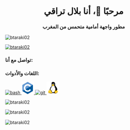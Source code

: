 <h1 align="center">مرحبًا 👋، أنا بلال تراقي</h1>
<h3 align="center">مطور واجهة أمامية متحمس من المغرب</h3>

<p align="left"> <img src="https://komarev.com/ghpvc/?username=btaraki02&label=Profile%20views&color=0e75b6&style=flat" alt="btaraki02" /> </p>

<p align="left"> <a href="https://github.com/ryo-ma/github-profile-trophy"><img src="https://github-profile-trophy.vercel.app/?username=btaraki02" alt="btaraki02" /></a> </p>

<h3 align="left">تواصل مع أنا:</h3>
<p align="left">
</p>

<h3 align="left">اللغات والأدوات:</h3>
<p align="left"> <a href="https://www.gnu.org/software/bash/" target="_blank" rel="noreferrer"> <img src="https://www.vectorlogo.zone/logos/gnu_bash/gnu_bash-icon.svg" alt="bash" width="40" height="40"/> </a> <a href="https://www.cprogramming.com/" target="_blank" rel="noreferrer"> <img src="https://raw.githubusercontent.com/devicons/devicon/master/icons/c/c-original.svg" alt="c" width="40" الارتفاع = "40"/> </a> <a href="https://git-scm.com/" target="_blank" rel="noreferrer"> <img src="https://www.vectorlogo.zone/logos/git-scm/git-scm-icon.svg" alt="git" width="40" height="40"/> </a> <a href="https://www.linux.org/" target="_blank" rel="noreferrer"> <img src="https://raw.githubusercontent.com/devicons/devicon/master/icons/linux/linux-original.svg" alt="linux" width="40" height="40"/> </a> </p>

<p><img align="left"

<p> <img align=" center" src=" https://github-readme-stats.vercel.app/api?username=btaraki02&show_icons=true&locale=ar&layout=compact" alt="btaraki02" /></p>

<p><img align="center" src="https://github-readme-stats.vercel.app/api?username=btaraki02&show_icons=true&locale=ar" alt="btaraki02" /></p> <p><img align="center" src="https://github-readme-streak-stats.herokuapp.com/?user=btaraki02&" alt="btaraki02" /></p>
